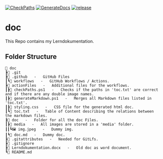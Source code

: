 [![CheckPaths](https://github.com/nico4mcs/doc/actions/workflows/CheckPaths.yml/badge.svg?branch=main)](https://github.com/nico4mcs/doc/actions/workflows/CheckPaths.yml)
[![GenerateDocs](https://github.com/nico4mcs/doc/actions/workflows/main.yml/badge.svg?branch=main)](https://github.com/nico4mcs/doc/actions/workflows/main.yml)
[![release](https://github.com/nico4mcs/doc/actions/workflows/release.yml/badge.svg?branch=main)](https://github.com/nico4mcs/doc/actions/workflows/release.yml)

# doc

This Repo contains my Lerndokumentation.

## Folder Structure

```
📁 doc
┣📁 .git
┣📁 .github   -   GitHub Files
┃┗📁 workflows   -   GitHub Workflows / Actions.
┣📁 actionFiles   -   Additional files for the workflows.
┃┣📄 checkPaths.ps1   -   Checks if the paths in 'toc.txt' are correct and if there are any double image names.
┃┣📄 generateMarkdown.ps1   -   Merges all Markdown files listed in 'toc.txt'.
┃┣📄 styling.css   -   CSS file for the generated html doc.
┃┗📄 toc.txt   -   Table of Content describing the relations between the markdown files.
┣📁 doc   -   Folder for all the doc Files.
┃┣📁 media   -   All images are stored in a 'media' folder.
┃┃┗🖼️ img.jpeg   -   Dummy img.
┃┗📄 doc.md   -   Dummy doc.
┣📄 .gitattributes   -   Needed for GitLfs.
┣📄 .gitignore
┣📄 Lerndokumentation.docx   -   Old doc as word document.
┗📄 README.md
```
